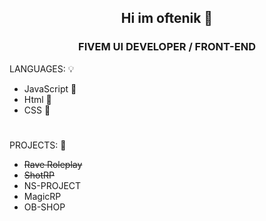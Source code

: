 <div align="center">

## Hi im oftenik 👋

</div>

<div align="center">

### FIVEM UI DEVELOPER / FRONT-END

</div>


 LANGUAGES: 💡

 - JavaScript 📃
 - Html 📃
 - CSS 📃


#

   PROJECTS: 🔐

 - ~~Rave Roleplay~~
 - ~~ShotRP~~
 - NS-PROJECT
 - MagicRP
 - OB-SHOP
